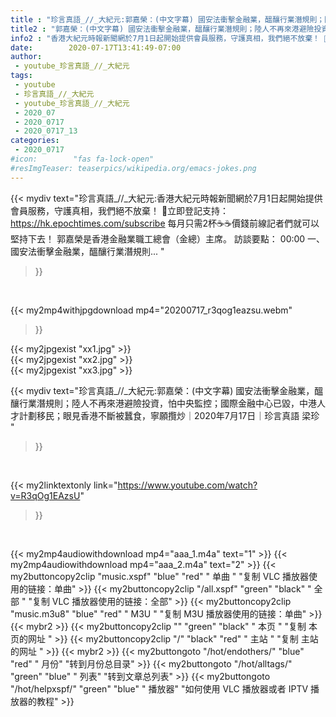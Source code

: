 ```yaml
---
title : "珍言真語_//_大紀元:郭嘉榮：(中文字幕) 國安法衝擊金融業，醞釀行業潛規則；陸人不再來港避險投資，怕中央監控；國際金融中心已毀，中港人才計劃移民；眼見香港不斷被蠶食，寧願攬炒｜2020年7月17日｜珍言真語 梁珍 "
title2 : "郭嘉榮：(中文字幕) 國安法衝擊金融業，醞釀行業潛規則；陸人不再來港避險投資，怕中央監控；國際金融中心已毀，中港人才計劃移民；眼見香港不斷被蠶食，寧願攬炒｜2020年7月17日｜珍言真語 梁珍 "
info2 : "香港大紀元時報新聞網於7月1日起開始提供會員服務，守護真相，我們絕不放棄！ 💎立即登記支持：https://hk.epochtimes.com/subscribe 每月只需2杯☕☕價錢前線記者們就可以堅持下去！ 郭嘉榮是香港金融業職工總會（金總）主席。 訪談要點： 00:00 一、國安法衝擊金融業，醞釀行業潛規則... "
date:        2020-07-17T13:41:49-07:00
author:
 - youtube_珍言真語_//_大紀元
tags:
 - youtube
 - 珍言真語_//_大紀元
 - youtube_珍言真語_//_大紀元
 - 2020_07
 - 2020_0717
 - 2020_0717_13
categories:
 - 2020_0717
#icon:        "fas fa-lock-open"
#resImgTeaser: teaserpics/wikipedia.org/emacs-jokes.png
---
```


{{< mydiv text="珍言真語_//_大紀元:香港大紀元時報新聞網於7月1日起開始提供會員服務，守護真相，我們絕不放棄！ 💎立即登記支持：https://hk.epochtimes.com/subscribe 每月只需2杯☕☕價錢前線記者們就可以堅持下去！ 郭嘉榮是香港金融業職工總會（金總）主席。 訪談要點： 00:00 一、國安法衝擊金融業，醞釀行業潛規則... "
>}}
<br>


{{< my2mp4withjpgdownload mp4="20200717_r3qog1eazsu.webm"
>}}

{{< my2jpgexist "xx1.jpg" >}}<br>
{{< my2jpgexist "xx2.jpg" >}}<br>
{{< my2jpgexist "xx3.jpg" >}}<br>



{{< mydiv text="珍言真語_//_大紀元:郭嘉榮：(中文字幕) 國安法衝擊金融業，醞釀行業潛規則；陸人不再來港避險投資，怕中央監控；國際金融中心已毀，中港人才計劃移民；眼見香港不斷被蠶食，寧願攬炒｜2020年7月17日｜珍言真語 梁珍 "
>}}
<br>

{{< my2linktextonly link="https://www.youtube.com/watch?v=R3qOg1EAzsU"
>}}


<br>

{{< my2mp4audiowithdownload mp4="aaa_1.m4a"    text="1" >}}
{{< my2mp4audiowithdownload mp4="aaa_2.m4a"    text="2" >}}
{{< my2buttoncopy2clip "music.xspf"        "blue"   "red"    " 单曲 "  "复制 VLC 播放器使用的链接：单曲" >}} {{< my2buttoncopy2clip "/all.xspf"         "green"  "black"  " 全部 "  "复制 VLC 播放器使用的链接：全部" >}} {{< my2buttoncopy2clip "music.m3u8"        "blue"   "red"    " M3U  "    "复制 M3U 播放器使用的链接：单曲" >}} {{< mybr2 >}} {{< my2buttoncopy2clip ""                  "green"  "black"  " 本页 "    "复制 本页的网址 " >}} {{< my2buttoncopy2clip "/"                 "black"  "red"    " 主站 "    "复制 主站的网址 " >}} {{< mybr2 >}} {{< my2buttongoto      "/hot/endothers/"   "blue"   "red"    " 月份"   "转到月份总目录" >}} {{< my2buttongoto      "/hot/alltags/"     "green"  "blue"   " 列表"   "转到文章总列表" >}} {{< my2buttongoto      "/hot/helpxspf/"    "green"  "blue"   " 播放器" "如何使用 VLC 播放器或者 IPTV 播放器的教程" >}} 
